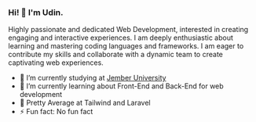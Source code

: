 ### Hi! 👋 I'm Udin.

Highly passionate and dedicated Web Development, interested in creating engaging and interactive experiences. I am deeply enthusiastic about learning and mastering coding languages and frameworks. I am eager to contribute my skills and collaborate with a dynamic team to create captivating web experiences.

- 🔭 I’m currently studying at <a href="https://unej.ac.id/">Jember University</a>
- 🌱 I’m currently learning about Front-End and Back-End for web development
- 🌸 Pretty Average at Tailwind and Laravel
- ⚡ Fun fact: No fun fact
